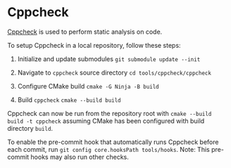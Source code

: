 # Cppcheck

[Cppcheck](https://cppcheck.sourceforge.io/) is used to perform static analysis on code.

To setup Cppcheck in a local repository, follow these steps:

1. Initialize and update submodules
   `git submodule update --init`

2. Navigate to `cppcheck` source directory
   `cd tools/cppcheck/cppcheck`

3. Configure CMake build
   `cmake -G Ninja -B build`

4. Build `cppcheck`
   `cmake --build build`

Cppcheck can now be run from the repository root with `cmake --build build -t cppcheck` assuming CMake has been configured with build directory `build`.

To enable the pre-commit hook that automatically runs Cppcheck before each commit, run `git config core.hooksPath tools/hooks`. Note: This pre-commit hooks may also run other checks.